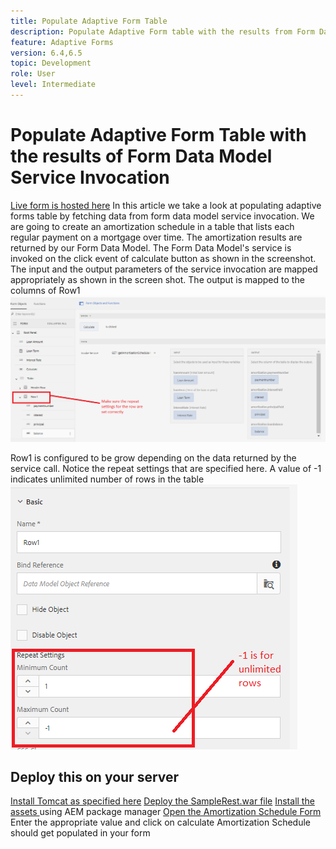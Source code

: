 ```yaml
---
title: Populate Adaptive Form Table 
description: Populate Adaptive Form table with the results from Form Data Model Service Invocations
feature: Adaptive Forms
version: 6.4,6.5
topic: Development
role: User
level: Intermediate
---
```


# Populate Adaptive Form Table with the results of Form Data Model Service Invocation

[Live form is hosted here](https://forms.enablementadobe.com/content/dam/formsanddocuments/amortization/jcr:content?wcmmode=disabled)
In this article we take a look at populating adaptive forms table by fetching data from form data model service invocation. We are going to create an amortization schedule in a table that lists each regular payment on a mortgage over time. The amortization results are returned by our Form Data Model. The Form Data Model's service is invoked on the click event of calculate button as shown in the screenshot. The input and the output parameters of the service invocation are mapped appropriately as shown in the screen shot. The output is mapped to the columns of Row1
![clickevent](assets/amortization.PNG) 

Row1 is configured to be grow depending on the data returned by the service call. Notice the repeat settings that are specified here. A value of -1 indicates unlimited number of rows in the table
![Row1](assets/rowconfiguration.PNG)

## Deploy this on your server

[Install Tomcat as specified here](/help/forms/ic-print-channel-tutorial/set-up-tomcat.md)
[Deploy the SampleRest.war file](https://forms.enablementadobe.com/content/DemoServerBundles/SampleRest.war)
[Install the assets ](assets/amortizationschedule.zip) using AEM package manager
[Open the Amortization Schedule Form](http://localhost:4502/content/dam/formsanddocuments/amortization/jcr:content?wcmmode=disabled)
Enter the appropriate value and click on calculate
Amortization Schedule should get populated in your form

